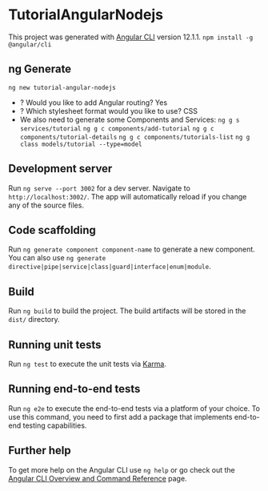 # TutorialAngularNodejs

This project was generated with [Angular CLI](https://github.com/angular/angular-cli) version 12.1.1.
`npm install -g @angular/cli`

## ng Generate
`ng new tutorial-angular-nodejs`
* ? Would you like to add Angular routing? Yes
* ? Which stylesheet format would you like to use? CSS
* We also need to generate some Components and Services:
`ng g s services/tutorial`
`ng g c components/add-tutorial`
`ng g c components/tutorial-details`
`ng g c components/tutorials-list`
`ng g class models/tutorial --type=model`

## Development server

Run `ng serve --port 3002` for a dev server. Navigate to `http://localhost:3002/`. The app will automatically reload if you change any of the source files.

## Code scaffolding

Run `ng generate component component-name` to generate a new component. You can also use `ng generate directive|pipe|service|class|guard|interface|enum|module`.

## Build

Run `ng build` to build the project. The build artifacts will be stored in the `dist/` directory.

## Running unit tests

Run `ng test` to execute the unit tests via [Karma](https://karma-runner.github.io).

## Running end-to-end tests

Run `ng e2e` to execute the end-to-end tests via a platform of your choice. To use this command, you need to first add a package that implements end-to-end testing capabilities.

## Further help

To get more help on the Angular CLI use `ng help` or go check out the [Angular CLI Overview and Command Reference](https://angular.io/cli) page.
